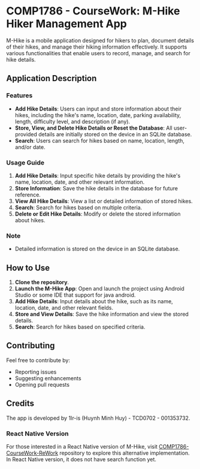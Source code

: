 # COMP1786 - CourseWork: M-Hike Hiker Management App

M-Hike is a mobile application designed for hikers to plan, document details of their hikes, and manage their hiking information effectively. It supports various functionalities that enable users to record, manage, and search for hike details.

## Application Description

### Features
- **Add Hike Details**: Users can input and store information about their hikes, including the hike's name, location, date, parking availability, length, difficulty level, and description (if any).
- **Store, View, and Delete Hike Details or Reset the Database**: All user-provided details are initially stored on the device in an SQLite database.
- **Search**: Users can search for hikes based on name, location, length, and/or date.

### Usage Guide
1. **Add Hike Details**: Input specific hike details by providing the hike's name, location, date, and other relevant information.
2. **Store Information**: Save the hike details in the database for future reference.
3. **View All Hike Details**: View a list or detailed information of stored hikes.
4. **Search**: Search for hikes based on multiple criteria.
5. **Delete or Edit Hike Details**: Modify or delete the stored information about hikes.

### Note
- Detailed information is stored on the device in an SQLite database.

## How to Use
1. **Clone the repository**.
2. **Launch the M-Hike App**: Open and launch the project using Android Studio or some IDE that support for java android.
3. **Add Hike Details**: Input details about the hike, such as its name, location, date, and other relevant fields.
4. **Store and View Details**: Save the hike information and view the stored details.
5. **Search**: Search for hikes based on specified criteria.

## Contributing
Feel free to contribute by:
- Reporting issues
- Suggesting enhancements
- Opening pull requests

## Credits
The app is developed by 1Ir-is (Huynh Minh Huy) - TCD0702 - 001353732.

### React Native Version
For those interested in a React Native version of M-Hike, visit [COMP1786-CourseWork-ReWork](https://github.com/1Ir-is/COMP1786-CourseWork-ReWork) repository to explore this alternative implementation. In React Native version, it does not have search function yet.

